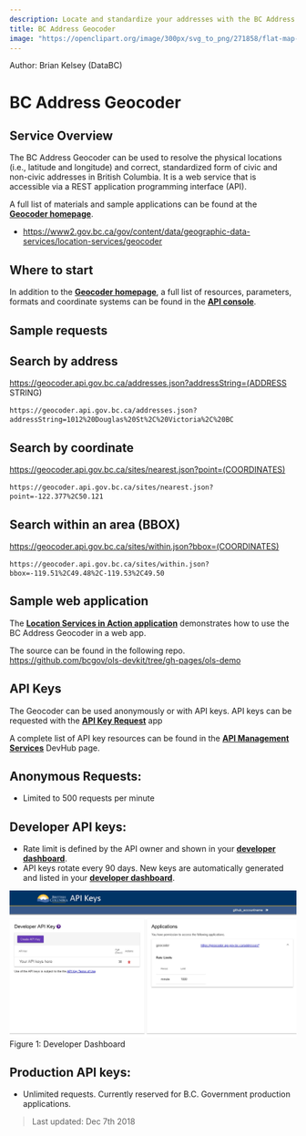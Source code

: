 ```yaml
---
description: Locate and standardize your addresses with the BC Address Geocoder.
title: BC Address Geocoder
image: "https://openclipart.org/image/300px/svg_to_png/271858/flat-map-gray.png"
---
```

Author: Brian Kelsey (DataBC)

# BC Address Geocoder

## Service Overview
The BC Address Geocoder can be used to resolve the physical locations (i.e., latitude and longitude) and correct, standardized form of civic and non-civic addresses in British Columbia.  It is a web service that is accessible via a REST application programming interface (API).

A full list of materials and sample applications can be found at the **[Geocoder homepage](https://www2.gov.bc.ca/gov/content/data/geographic-data-services/location-services/geocoder)**.
* https://www2.gov.bc.ca/gov/content/data/geographic-data-services/location-services/geocoder

## Where to start
In addition to the **[Geocoder homepage](https://www2.gov.bc.ca/gov/content/data/geographic-data-services/location-services/geocoder)**, a full list of resources, parameters, formats and coordinate systems can be found in the **[API console](https://catalogue.data.gov.bc.ca/dataset/physical-address-geocoding-web-service/resource/40d6411e-ab98-4df9-a24e-67f81c45f6fa/view/1d3c42fc-53dc-4aab-ae3b-f4d056cb00e0)**. 


## Sample requests

## Search by address

https://geocoder.api.gov.bc.ca/addresses.json?addressString=(ADDRESS STRING)
```console
https://geocoder.api.gov.bc.ca/addresses.json?addressString=1012%20Douglas%20St%2C%20Victoria%2C%20BC
```

## Search by coordinate
https://geocoder.api.gov.bc.ca/sites/nearest.json?point=(COORDINATES)
```console
https://geocoder.api.gov.bc.ca/sites/nearest.json?point=-122.377%2C50.121
```

## Search within an area (BBOX)
https://geocoder.api.gov.bc.ca/sites/within.json?bbox=(COORDINATES)
```console
https://geocoder.api.gov.bc.ca/sites/within.json?bbox=-119.51%2C49.48%2C-119.53%2C49.50
```

## Sample web application

The **[Location Services in Action application](https://ols-demo.apps.gov.bc.ca/index.html)** demonstrates how to use the BC Address Geocoder in a web app.

The source can be found in the following repo.
https://github.com/bcgov/ols-devkit/tree/gh-pages/ols-demo


## API Keys

The Geocoder can be used anonymously or with API keys.
API keys can be requested with the **[API Key Request](http://kq.apps.gov.bc.ca)** app

A complete list of API key resources can be found in the **[API Management Services](https://developer.gov.bc.ca/openshift-wiki/Z1yJPxt)** DevHub page.

## Anonymous Requests:
*  Limited to 500 requests per minute

## Developer API keys:
*  Rate limit is defined by the API owner and shown in your **[developer dashboard](https://gwa.apps.gov.bc.ca/)**.
*  API keys rotate every 90 days. New keys are automatically generated and listed in your **[developer dashboard](https://gwa.apps.gov.bc.ca/)**.

![Developer Dashboard](https://raw.githubusercontent.com/bcgov/gwa/master/img/Enable_API_Keys.JPG)
Figure 1: Developer Dashboard

## Production API keys:
*  Unlimited requests. Currently reserved for B.C. Government production applications.

> Last updated: Dec 7th 2018
